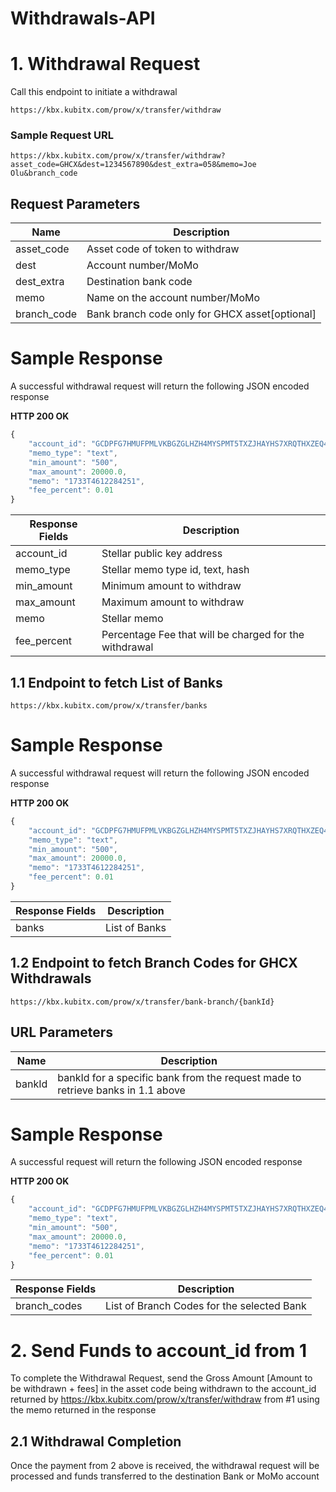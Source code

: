 # Withdrawals-API

# 1. Withdrawal Request
Call this endpoint to initiate a withdrawal
```
https://kbx.kubitx.com/prow/x/transfer/withdraw
```

### Sample Request URL
```
https://kbx.kubitx.com/prow/x/transfer/withdraw?asset_code=GHCX&dest=1234567890&dest_extra=058&memo=Joe Olu&branch_code
```
## Request Parameters
Name|Description
----|-----------
asset_code|Asset code of token to withdraw 
dest|Account number/MoMo
dest_extra|Destination bank code 
memo|Name on the account number/MoMo 
branch_code|Bank branch code only for GHCX asset[optional]

# Sample Response
A successful withdrawal request will return the following JSON encoded response

**HTTP 200 OK**
```javascript
{
    "account_id": "GCDPFG7HMUFPMLVKBGZGLHZH4MYSPMT5TXZJHAYHS7XRQTHXZEQ4CPLI",
    "memo_type": "text",
    "min_amount": "500",
    "max_amount": 20000.0,
    "memo": "1733T4612284251",
    "fee_percent": 0.01
}
```
Response Fields|Description
----|----------------------
account_id|Stellar public key address
memo_type|Stellar memo type id, text, hash
min_amount|Minimum amount to withdraw
max_amount|Maximum amount to withdraw
memo|Stellar memo
fee_percent|Percentage Fee that will be charged for the withdrawal

## 1.1 Endpoint to fetch List of Banks
```
https://kbx.kubitx.com/prow/x/transfer/banks
```

# Sample Response
A successful withdrawal request will return the following JSON encoded response

**HTTP 200 OK**
```javascript
{
    "account_id": "GCDPFG7HMUFPMLVKBGZGLHZH4MYSPMT5TXZJHAYHS7XRQTHXZEQ4CPLI",
    "memo_type": "text",
    "min_amount": "500",
    "max_amount": 20000.0,
    "memo": "1733T4612284251",
    "fee_percent": 0.01
}
```

Response Fields|Description
----|----------------------
banks|List of Banks


## 1.2 Endpoint to fetch Branch Codes for GHCX Withdrawals
```
https://kbx.kubitx.com/prow/x/transfer/bank-branch/{bankId}
```
## URL Parameters
Name|Description
----|-----------
bankId|bankId for a specific bank from the request made to retrieve banks in 1.1 above

# Sample Response
A successful request will return the following JSON encoded response

**HTTP 200 OK**
```javascript
{
    "account_id": "GCDPFG7HMUFPMLVKBGZGLHZH4MYSPMT5TXZJHAYHS7XRQTHXZEQ4CPLI",
    "memo_type": "text",
    "min_amount": "500",
    "max_amount": 20000.0,
    "memo": "1733T4612284251",
    "fee_percent": 0.01
}
```

Response Fields|Description
----|----------------------
branch_codes|List of Branch Codes for the selected Bank



# 2. Send Funds to account_id from 1
To complete the Withdrawal Request, send the Gross Amount [Amount to be withdrawn + fees] in the asset code being withdrawn to the account_id returned by https://kbx.kubitx.com/prow/x/transfer/withdraw from #1 using the memo returned in the response


## 2.1 Withdrawal Completion
Once the payment from 2 above is received, the withdrawal request will be processed and funds transferred to the destination Bank or MoMo account
